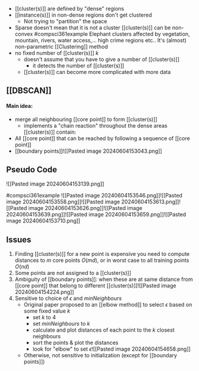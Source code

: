 - [[cluster(s)]] are defined by "dense" regions
- [[instance(s)]] in non-dense regions don't get clustered
	- Not trying to "partition" the space
- Sparse doesn't mean that it is not a cluster
[[cluster(s)]] can be non-convex
#compsci361example 
	Elephant clusters affected by vegetation, mountain, rivers, water access,...
	high crime regions etc..
It's (almost) non-parametric [[Clustering]] method
- no fixed number of [[cluster(s)]] $k$
	- doesn't assume that you have to give a number of [[cluster(s)]]
		- it detects the number of [[cluster(s)]]
	- [[cluster(s)]] can become more complicated with more data
## [[DBSCAN]]
#### Main idea:
- merge all neighbouring [[core point]] to form [[cluster(s)]]
	- implements a "chain reaction" throughout the dense areas
[[cluster(s)]] contain:
- All [[core point]] that can be reached by following a sequence of [[core point]]
- [[boundary points]]![[Pasted image 20240604153043.png]]
## Pseudo Code
![[Pasted image 20240604153139.png]]

#compsci361example ![[Pasted image 20240604153546.png]]![[Pasted image 20240604153558.png]]![[Pasted image 20240604153613.png]]![[Pasted image 20240604153626.png]]![[Pasted image 20240604153639.png]]![[Pasted image 20240604153659.png]]![[Pasted image 20240604153710.png]]
## Issues
1. Finding [[cluster(s)]] for a new point is expensive you need to compute distances to $m$ core points $O(md)$, or in worst case to all training points $O(nd)$
2. Some points are not assigned to a [[cluster(s)]]
3. Ambiguity of [[boundary points]]: when these are at same distance from [[core point]] that belong to different [[cluster(s)]]![[Pasted image 20240604154224.png]]
4. Sensitive to choice of $\epsilon$ and $minNeighbours$
	- Original paper proposed to an [[elbow method]] to select $\epsilon$ based on some fixed value $k$
		- set $k$ to 4
		- set $minNeighbours$ to $k$
		- calculate and plot distances of each point to the $k$ closest neighbours
		- sort the points & plot the distances
		- look for "elbow" to set $\epsilon$![[Pasted image 20240604154658.png]]
	- Otherwise, not sensitive to initialization (except for [[boundary points]])